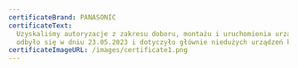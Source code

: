 ```yaml
---
certificateBrand: PANASONIC
certificateText:
  Uzyskaliśmy autoryzacje z zakresu doboru, montażu i uruchomienia urządzeń klimatyzacyjnych z serii RAC. Szkolenie
  odbyło się w dniu 23.05.2023 i dotyczyło głównie niedużych urządzeń klimatyzacyjnych w wersji split marki Panasonic.
certificateImageURL: /images/certificate1.png
---
```


